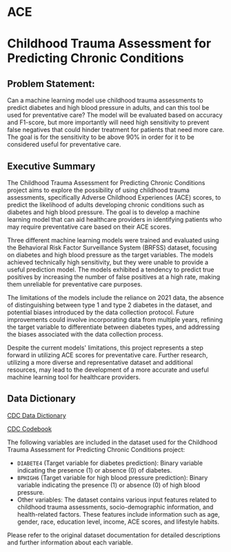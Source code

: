# ACE
# Childhood Trauma Assessment for Predicting Chronic Conditions

## Problem Statement:
Can a machine learning model use childhood trauma assessments to predict diabetes and high blood pressure in adults, and can this tool be used for preventative care? The model will be evaluated based on accuracy and F1-score, but more importantly will need high sensitivity to prevent false negatives that could hinder treatment for patients that need more care. The goal is for the sensitivity to be above 90% in order for it to be considered useful for preventative care.

## Executive Summary

The Childhood Trauma Assessment for Predicting Chronic Conditions project aims to explore the possibility of using childhood trauma assessments, specifically Adverse Childhood Experiences (ACE) scores, to predict the likelihood of adults developing chronic conditions such as diabetes and high blood pressure. The goal is to develop a machine learning model that can aid healthcare providers in identifying patients who may require preventative care based on their ACE scores.

Three different machine learning models were trained and evaluated using the Behavioral Risk Factor Surveillance System (BRFSS) dataset, focusing on diabetes and high blood pressure as the target variables. The models achieved technically high sensitivity, but they were unable to provide a useful prediction model. The models exhibited a tendency to predict true positives by increasing the number of false positives at a high rate, making them unreliable for preventative care purposes.

The limitations of the models include the reliance on 2021 data, the absence of distinguishing between type 1 and type 2 diabetes in the dataset, and potential biases introduced by the data collection protocol. Future improvements could involve incorporating data from multiple years, refining the target variable to differentiate between diabetes types, and addressing the biases associated with the data collection process.

Despite the current models' limitations, this project represents a step forward in utilizing ACE scores for preventative care. Further research, utilizing a more diverse and representative dataset and additional resources, may lead to the development of a more accurate and useful machine learning tool for healthcare providers.

## Data Dictionary

[CDC Data Dictionary]('https://www.cdc.gov/brfss/annual_data/2021/llcp_varlayout_21_onecolumn.html')

[CDC Codebook]('https://www.cdc.gov/brfss/annual_data/2021/pdf/codebook21_llcp-v2-508.pdf')

The following variables are included in the dataset used for the Childhood Trauma Assessment for Predicting Chronic Conditions project:

- `DIABETE4` (Target variable for diabetes prediction): Binary variable indicating the presence (1) or absence (0) of diabetes.
- `BPHIGH6` (Target variable for high blood pressure prediction): Binary variable indicating the presence (1) or absence (0) of high blood pressure.
- Other variables: The dataset contains various input features related to childhood trauma assessments, socio-demographic information, and health-related factors. These features include information such as age, gender, race, education level, income, ACE scores, and lifestyle habits.

Please refer to the original dataset documentation for detailed descriptions and further information about each variable.

